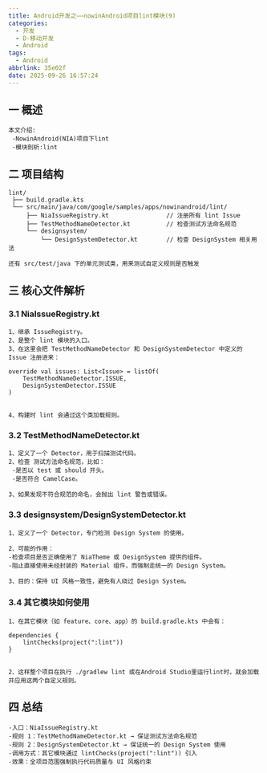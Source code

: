 ```yaml
---
title: Android开发之——nowinAndroid项目lint模块(9)
categories:
  - 开发
  - D-移动开发
  - Android
tags:
  - Android
abbrlink: 35e02f
date: 2025-09-26 16:57:24
---
```

## 一 概述

```
本文介绍:
 -NowinAndroid(NIA)项目下lint
 -模块剖析:lint
```

<!--more-->

## 二 项目结构

```
lint/
 ├── build.gradle.kts
 └── src/main/java/com/google/samples/apps/nowinandroid/lint/
     ├── NiaIssueRegistry.kt                // 注册所有 lint Issue
     ├── TestMethodNameDetector.kt          // 检查测试方法命名规范
     └── designsystem/
         └── DesignSystemDetector.kt        // 检查 DesignSystem 相关用法
         
还有 src/test/java 下的单元测试类，用来测试自定义规则是否触发         
```

## 三 核心文件解析

### 3.1 NiaIssueRegistry.kt

```
1、继承 IssueRegistry。
2、是整个 lint 模块的入口。
3、在这里会把 TestMethodNameDetector 和 DesignSystemDetector 中定义的 Issue 注册进来：

override val issues: List<Issue> = listOf(
    TestMethodNameDetector.ISSUE,
    DesignSystemDetector.ISSUE
)


4、构建时 lint 会通过这个类加载规则。
```

### 3.2 TestMethodNameDetector.kt

```
1、定义了一个 Detector，用于扫描测试代码。
2、检查 测试方法命名规范，比如：
 -是否以 test 或 should 开头。
 -是否符合 CamelCase。

3、如果发现不符合规范的命名，会抛出 lint 警告或错误。
```

### 3.3 designsystem/DesignSystemDetector.kt

```
1、定义了一个 Detector，专门检测 Design System 的使用。

2、可能的作用：
-检查项目是否正确使用了 NiaTheme 或 DesignSystem 提供的组件。
-阻止直接使用未经封装的 Material 组件，而强制走统一的 Design System。

3、目的：保持 UI 风格一致性，避免有人绕过 Design System。
```

### 3.4 其它模块如何使用

```
1、在其它模块（如 feature、core、app）的 build.gradle.kts 中会有：

dependencies {
    lintChecks(project(":lint"))
}


2、这样整个项目在执行 ./gradlew lint 或在Android Studio里运行lint时，就会加载并应用这两个自定义规则。
```

## 四 总结

```
-入口：NiaIssueRegistry.kt
-规则 1：TestMethodNameDetector.kt → 保证测试方法命名规范
-规则 2：DesignSystemDetector.kt → 保证统一的 Design System 使用
-调用方式：其它模块通过 lintChecks(project(":lint")) 引入
-效果：全项目范围强制执行代码质量与 UI 风格约束
```


